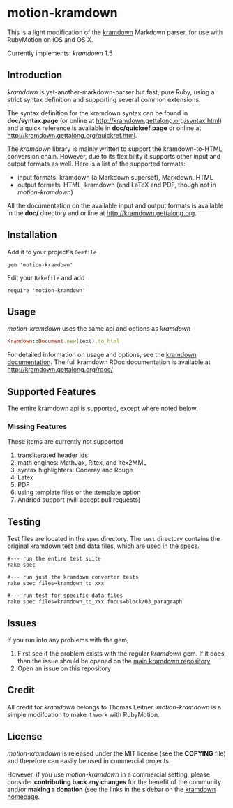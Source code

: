 # motion-kramdown

This is a light modification of the [kramdown](https://github.com/gettalong/kramdown) Markdown parser, for use with RubyMotion on iOS and OS X.

Currently implements: _kramdown_ 1.5

## Introduction

_kramdown_ is yet-another-markdown-parser but fast, pure Ruby, using a strict syntax definition and supporting several common extensions.

The syntax definition for the kramdown syntax can be found in **doc/syntax.page** (or online at <http://kramdown.gettalong.org/syntax.html>) and a quick reference is available in **doc/quickref.page** or online at <http://kramdown.gettalong.org/quickref.html>.

The _kramdown_ library is mainly written to support the kramdown-to-HTML conversion chain. However, due to its flexibility it supports other input and output formats as well. Here is a list of the supported formats:

* input formats: kramdown (a Markdown superset), Markdown, HTML
* output formats: HTML, kramdown (and LaTeX and PDF, though not in _motion-kramdown_)

All the documentation on the available input and output formats is available in the **doc/** directory and online at <http://kramdown.gettalong.org>.

## Installation

Add it to your project's `Gemfile`

	gem 'motion-kramdown'

Edit your `Rakefile` and add

	require 'motion-kramdown'

## Usage

_motion-kramdown_ uses the same api and options as _kramdown_

```ruby
Kramdown::Document.new(text).to_html
```

For detailed information on usage and options, see the [kramdown documentation](http://kramdown.gettalong.org/documentation.html).  The full kramdown RDoc documentation is available at <http://kramdown.gettalong.org/rdoc/>

## Supported Features

The entire kramdown api is supported, except where noted below.

### Missing Features

These items are currently not supported

1. transliterated header ids
2. math engines: MathJax, Ritex, and itex2MML
3. syntax highlighters: Coderay and Rouge
4. Latex
5. PDF
6. using template files or the :template option
7. Andriod support (will accept pull requests)

## Testing

Test files are located in the `spec` directory.  The `test` directory contains the original kramdown test and data files, which are used in the specs.

    #--- run the entire test suite
    rake spec

    #--- run just the kramdown converter tests
    rake spec files=kramdown_to_xxx

    #--- run test for specific data files
    rake spec files=kramdown_to_xxx focus=block/03_paragraph

## Issues

If you run into any problems with the gem,

1. First see if the problem exists with the regular _kramdown_ gem.  If it does, then the issue should be opened on the [main kramdown repository](https://github.com/gettalong/kramdown)
2. Open an issue on this repository

## Credit

All credit for _kramdown_ belongs to Thomas Leitner.  _motion-kramdown_ is a simple modifcation to make it work with RubyMotion.

## License

_motion-kramdown_ is released under the MIT license (see the **COPYING** file) and therefore can easily be used in commercial projects.

However, if you use _motion-kramdown_ in a commercial setting, please consider **contributing back any changes** for the benefit of the community and/or **making a donation** (see the links in the sidebar on the [kramdown homepage](http://kramdown.gettalong.org/).
